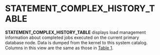 # STATEMENT\_COMPLEX\_HISTORY\_TABLE<a name="EN-US_TOPIC_0289899915"></a>

**STATEMENT\_COMPLEX\_HISTORY\_TABLE**  displays load management information about completed jobs executed on the current primary database node. Data is dumped from the kernel to this system catalog. Columns in this view are the same as those in  [Table 1](../DataBaseReference/gs_wlm_session_history.md#en-us_topic_0059778760_td16c4d9490d3429bb7924dc70121414a).
